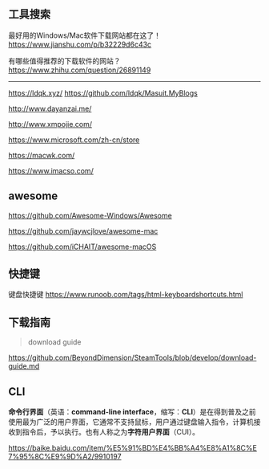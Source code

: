 ## 工具搜索

最好用的Windows/Mac软件下载网站都在这了！  
https://www.jianshu.com/p/b32229d6c43c

有哪些值得推荐的下载软件的网站？  
https://www.zhihu.com/question/26891149

------

<i class="fa fa-windows"></i> <i class="fa fa-apple"></i> https://ldqk.xyz/ <i class="fa fa-github"></i> https://github.com/ldqk/Masuit.MyBlogs

<i class="fa fa-windows"></i> http://www.dayanzai.me/

<i class="fa fa-windows"></i> http://www.xmpojie.com/

<i class="fa fa-windows"></i> https://www.microsoft.com/zh-cn/store

<i class="fa fa-apple"></i> https://macwk.com/

<i class="fa fa-apple"></i> https://www.imacso.com/

## awesome

<i class="fa fa-windows"></i> https://github.com/Awesome-Windows/Awesome

<i class="fa fa-apple"></i> https://github.com/jaywcjlove/awesome-mac

<i class="fa fa-apple"></i> https://github.com/iCHAIT/awesome-macOS

## 快捷键

键盘快捷键 https://www.runoob.com/tags/html-keyboardshortcuts.html

## 下载指南

> download guide

https://github.com/BeyondDimension/SteamTools/blob/develop/download-guide.md

## <i class="fa fa-terminal dark-yellow"></i> CLI

**命令行界面**（英语：**command-line interface**，缩写：**CLI**）是在得到普及之前使用最为广泛的用户界面，它通常不支持鼠标，用户通过键盘输入指令，计算机接收到指令后，予以执行。也有人称之为**字符用户界面**（CUI）。

https://baike.baidu.com/item/%E5%91%BD%E4%BB%A4%E8%A1%8C%E7%95%8C%E9%9D%A2/9910197

